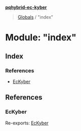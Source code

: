 **[pqhybrid-ec-kyber](../README.md)**

> [Globals](../globals.md) / "index"

# Module: "index"

## Index

### References

* [EcKyber](_index_.md#eckyber)

## References

### EcKyber

Re-exports: [EcKyber](../classes/_eckyber_.eckyber.md)
